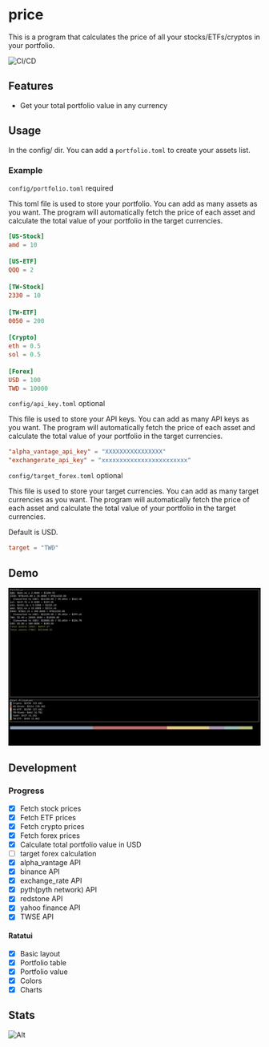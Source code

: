 # price

This is a program that calculates the price of all your stocks/ETFs/cryptos in your portfolio.

![CI/CD](https://github.com/Young-TW/price/actions/workflows/rust.yml/badge.svg)

## Features

- Get your total portfolio value in any currency

## Usage

In the config/ dir. You can add a `portfolio.toml` to create your assets list.

### Example

`config/portfolio.toml` required

This toml file is used to store your portfolio. You can add as many assets as you want. The program will automatically fetch the price of each asset and calculate the total value of your portfolio in the target currencies.

```toml
[US-Stock]
amd = 10

[US-ETF]
QQQ = 2

[TW-Stock]
2330 = 10

[TW-ETF]
0050 = 200

[Crypto]
eth = 0.5
sol = 0.5

[Forex]
USD = 100
TWD = 10000
```

`config/api_key.toml` optional

This file is used to store your API keys. You can add as many API keys as you want. The program will automatically fetch the price of each asset and calculate the total value of your portfolio in the target currencies.

```toml
"alpha_vantage_api_key" = "XXXXXXXXXXXXXXXX"
"exchangerate_api_key" = "xxxxxxxxxxxxxxxxxxxxxxxx"
```

`config/target_forex.toml` optional

This file is used to store your target currencies. You can add as many target currencies as you want. The program will automatically fetch the price of each asset and calculate the total value of your portfolio in the target currencies.

Default is USD.

```toml
target = "TWD"
```

## Demo

![demo](./assets/demo.png)

## Development

### Progress

- [X] Fetch stock prices
- [X] Fetch ETF prices
- [X] Fetch crypto prices
- [X] Fetch forex prices
- [X] Calculate total portfolio value in USD
- [ ] target forex calculation
- [X] alpha_vantage API
- [X] binance API
- [X] exchange_rate API
- [X] pyth(pyth network) API
- [X] redstone API
- [X] yahoo finance API
- [x] TWSE API

#### Ratatui

- [x] Basic layout
- [x] Portfolio table
- [x] Portfolio value
- [x] Colors
- [x] Charts

## Stats

![Alt](https://repobeats.axiom.co/api/embed/e5de746d303b76f2297faeda4496f3cb120c046a.svg "Repobeats analytics image")

